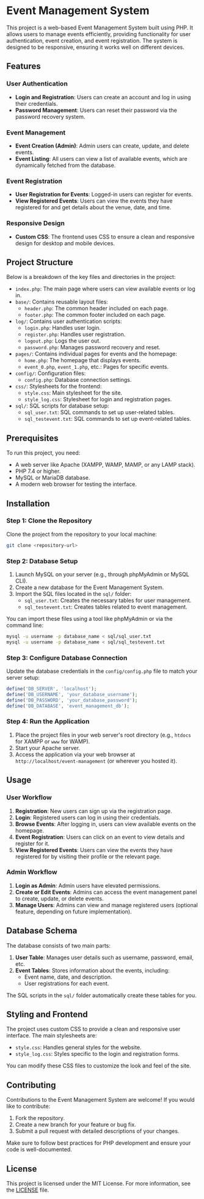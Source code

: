 # Event Management System

This project is a web-based Event Management System built using PHP. It allows users to manage events efficiently, providing functionality for user authentication, event creation, and event registration. The system is designed to be responsive, ensuring it works well on different devices.

## Features

### User Authentication
- **Login and Registration**: Users can create an account and log in using their credentials.
- **Password Management**: Users can reset their password via the password recovery system.
  
### Event Management
- **Event Creation (Admin)**: Admin users can create, update, and delete events.
- **Event Listing**: All users can view a list of available events, which are dynamically fetched from the database.
  
### Event Registration
- **User Registration for Events**: Logged-in users can register for events.
- **View Registered Events**: Users can view the events they have registered for and get details about the venue, date, and time.

### Responsive Design
- **Custom CSS**: The frontend uses CSS to ensure a clean and responsive design for desktop and mobile devices.

## Project Structure

Below is a breakdown of the key files and directories in the project:

- `index.php`: The main page where users can view available events or log in.
- `base/`: Contains reusable layout files:
  - `header.php`: The common header included on each page.
  - `footer.php`: The common footer included on each page.
- `log/`: Contains user authentication scripts:
  - `login.php`: Handles user login.
  - `register.php`: Handles user registration.
  - `logout.php`: Logs the user out.
  - `password.php`: Manages password recovery and reset.
- `pages/`: Contains individual pages for events and the homepage:
  - `home.php`: The homepage that displays events.
  - `event_0.php`, `event_1.php`, etc.: Pages for specific events.
- `config/`: Configuration files:
  - `config.php`: Database connection settings.
- `css/`: Stylesheets for the frontend:
  - `style.css`: Main stylesheet for the site.
  - `style_log.css`: Stylesheet for login and registration pages.
- `sql/`: SQL scripts for database setup:
  - `sql_user.txt`: SQL commands to set up user-related tables.
  - `sql_testevent.txt`: SQL commands to set up event-related tables.

## Prerequisites

To run this project, you need:

- A web server like Apache (XAMPP, WAMP, MAMP, or any LAMP stack).
- PHP 7.4 or higher.
- MySQL or MariaDB database.
- A modern web browser for testing the interface.

## Installation

### Step 1: Clone the Repository
Clone the project from the repository to your local machine:
```bash
git clone <repository-url>
```

### Step 2: Database Setup
1. Launch MySQL on your server (e.g., through phpMyAdmin or MySQL CLI).
2. Create a new database for the Event Management System.
3. Import the SQL files located in the `sql/` folder:
   - `sql_user.txt`: Creates the necessary tables for user management.
   - `sql_testevent.txt`: Creates tables related to event management.

You can import these files using a tool like phpMyAdmin or via the command line:

```bash
mysql -u username -p database_name < sql/sql_user.txt
mysql -u username -p database_name < sql/sql_testevent.txt
```

### Step 3: Configure Database Connection
Update the database credentials in the `config/config.php` file to match your server setup:

```php
define('DB_SERVER', 'localhost');
define('DB_USERNAME', 'your_database_username');
define('DB_PASSWORD', 'your_database_password');
define('DB_DATABASE', 'event_management_db');
```

### Step 4: Run the Application
1. Place the project files in your web server's root directory (e.g., `htdocs` for XAMPP or `www` for WAMP).
2. Start your Apache server.
3. Access the application via your web browser at `http://localhost/event-management` (or wherever you hosted it).

## Usage

### User Workflow

1. **Registration**: New users can sign up via the registration page.
2. **Login**: Registered users can log in using their credentials.
3. **Browse Events**: After logging in, users can view available events on the homepage.
4. **Event Registration**: Users can click on an event to view details and register for it.
5. **View Registered Events**: Users can view the events they have registered for by visiting their profile or the relevant page.

### Admin Workflow

1. **Login as Admin**: Admin users have elevated permissions.
2. **Create or Edit Events**: Admins can access the event management panel to create, update, or delete events.
3. **Manage Users**: Admins can view and manage registered users (optional feature, depending on future implementation).

## Database Schema

The database consists of two main parts:

1. **User Table**: Manages user details such as username, password, email, etc.
2. **Event Tables**: Stores information about the events, including:
   - Event name, date, and description.
   - User registrations for each event.

The SQL scripts in the `sql/` folder automatically create these tables for you.

## Styling and Frontend

The project uses custom CSS to provide a clean and responsive user interface. The main stylesheets are:
- `style.css`: Handles general styles for the website.
- `style_log.css`: Styles specific to the login and registration forms.

You can modify these CSS files to customize the look and feel of the site.

## Contributing

Contributions to the Event Management System are welcome! If you would like to contribute:
1. Fork the repository.
2. Create a new branch for your feature or bug fix.
3. Submit a pull request with detailed descriptions of your changes.

Make sure to follow best practices for PHP development and ensure your code is well-documented.

## License

This project is licensed under the MIT License. For more information, see the [LICENSE](LICENSE) file.
